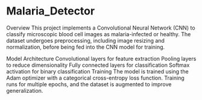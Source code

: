 # Malaria_Detector

Overview
This project implements a Convolutional Neural Network (CNN) to classify microscopic blood cell images as malaria-infected or healthy. The dataset undergoes preprocessing, including image resizing and normalization, before being fed into the CNN model for training.

Model Architecture
Convolutional layers for feature extraction
Pooling layers to reduce dimensionality
Fully connected layers for classification
Softmax activation for binary classification
Training
The model is trained using the Adam optimizer with a categorical cross-entropy loss function. Training runs for multiple epochs, and the dataset is augmented to improve generalization.

